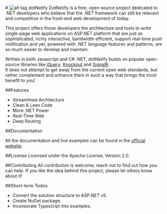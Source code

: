 #&nbsp;![alt tag](http://dotnetify.net/content/images/greendot.png) dotNetify
DotNetify is a free, open source project dedicated to .NET developers who believe that the .NET framework can still be relevant and competitive in the front-end web development of today. 

This project offers those developers the architecture and tools to write single-page web applications on ASP.NET platform that are just as sophisticated, richly interactive, bandwidth efficient, support real-time push notification and yet, powered with .NET language features and patterns, are so much easier to develop and maintain.

Written in both Javascript and C# .NET, dotNetify builds on popular open-source libraries like 
[jQuery](http://jquery.com), [Knockout](http://knockoutjs.com) and [SignalR](http://asp.net/signalr).  
It does not attempt to get away from the current open web standards, but rather complement and enhance them in such a way that brings the most benefit to you!

##Features

* Streamlined Architecture
* Clean & Lean Code
* More .NET Power
* Real-Time Web
* Deep Routing

##Documentation

All the documentation and live examples can be found in the [official website](http://dotnetify.net).

##License
Licensed under the Apache License, Version 2.0.

##Contributing
All contribution is welcome; reach out to find out how you can help.  If you like the idea behind this project, please let others know about it! 

##Short-term Todos
- Convert the solution structure to ASP.NET v5.
- Create NuGet package.
- Incorporate Typescript into examples.
